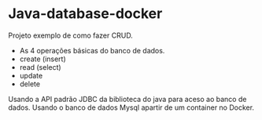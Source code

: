 # Java-database-docker

Projeto exemplo de como fazer CRUD.
  - As 4 operações básicas do banco de dados.
  - create (insert)
  - read (select)
  - update
  - delete
  
Usando a API padrão JDBC da biblioteca do java para aceso ao banco de dados.
Usando o banco de dados Mysql apartir de um container no Docker.
